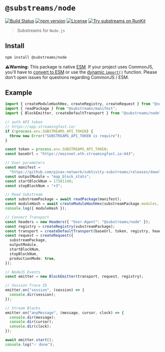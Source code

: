 # `@substreams/node`

[![Build Status](https://github.com/substreams-js/substreams-node/actions/workflows/ci.yml/badge.svg)](https://github.com/substreams-js/substreams-node/actions/workflows/ci.yml)
[![npm version](https://badge.fury.io/js/@substreams%2Fnode.svg)](https://www.npmjs.com/package/@substreams/node)
[![License](https://img.shields.io/github/license/substreams-js/substreams-node)](LICENSE)
[![Try substreams on RunKit](https://badge.runkitcdn.com/@substreams/node.svg)](https://npm.runkit.com/@substreams/node)

> Substreams for `Node.js`

## Install

```sh
npm install @substreams/node
```

**⚠️Warning:** This package is native [ESM](https://developer.mozilla.org/en-US/docs/Web/JavaScript/Guide/Modules). If your project uses CommonJS, you'll have to [convert to ESM](https://gist.github.com/sindresorhus/a39789f98801d908bbc7ff3ecc99d99c) or use the [dynamic `import()`](https://v8.dev/features/dynamic-import) function. Please don't open issues for questions regarding CommonJS / ESM.

## Example

```typescript
import { createModuleHashHex, createRegistry, createRequest } from "@substreams/core";
import { readPackage } from "@substreams/manifest";
import { BlockEmitter, createDefaultTransport } from "@substreams/node";

// auth API token
// https://app.streamingfast.io/
if (!process.env.SUBSTREAMS_API_TOKEN) {
  throw new Error("SUBSTREAMS_API_TOKEN is require");
}

const token = process.env.SUBSTREAMS_API_TOKEN;
const baseUrl = "https://mainnet.eth.streamingfast.io:443";

// User parameters
const manifest =
  "https://github.com/pinax-network/subtivity-substreams/releases/download/v0.2.3/subtivity-ethereum-v0.2.3.spkg";
const outputModule = "map_block_stats";
const startBlockNum = 17381140;
const stopBlockNum = "+3";

// Read Substream
const substreamPackage = await readPackage(manifest);
const moduleHash = await createModuleHashHex(substreamPackage.modules, outputModule);
console.log({ moduleHash });

// Connect Transport
const headers = new Headers({ "User-Agent": "@substreams/node" });
const registry = createRegistry(substreamPackage);
const transport = createDefaultTransport(baseUrl, token, registry, headers);
const request = createRequest({
  substreamPackage,
  outputModule,
  startBlockNum,
  stopBlockNum,
  productionMode: true,
});

// NodeJS Events
const emitter = new BlockEmitter(transport, request, registry);

// Session Trace ID
emitter.on("session", (session) => {
  console.dir(session);
});

// Stream Blocks
emitter.on("anyMessage", (message, cursor, clock) => {
  console.dir(message);
  console.dir(cursor);
  console.dir(clock);
});

await emitter.start();
console.log("✅ done");
```